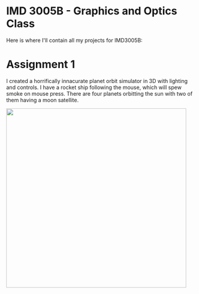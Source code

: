 # IMD 3005B - Graphics and Optics Class
Here is where I'll contain all my projects for IMD3005B:

# Assignment 1
 <p>I created a horrifically innacurate planet orbit simulator in 3D with lighting and controls. I have a rocket ship following the mouse, which will spew smoke on mouse press. There are four planets orbitting the sun with two of them having a moon satellite.</p>
<!-- <video width="480px" autoplay controls>
    <source src="readmeAssets/A01.mp4" type="video/mp4">
</video> -->
<img width="480px" src="../readmeAssets/A01.png">

